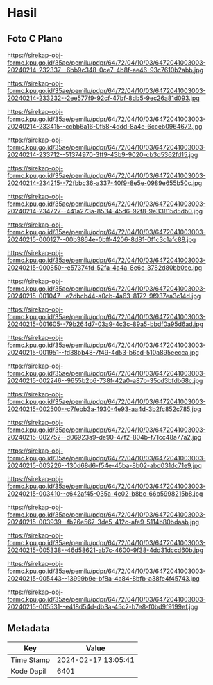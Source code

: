 # Hasil

## Foto C Plano

https://sirekap-obj-formc.kpu.go.id/35ae/pemilu/pdpr/64/72/04/10/03/6472041003003-20240214-232337--6bb9c348-0ce7-4b8f-ae46-93c7610b2abb.jpg

https://sirekap-obj-formc.kpu.go.id/35ae/pemilu/pdpr/64/72/04/10/03/6472041003003-20240214-233232--2ee577f9-92cf-47bf-8db5-9ec26a81d093.jpg

https://sirekap-obj-formc.kpu.go.id/35ae/pemilu/pdpr/64/72/04/10/03/6472041003003-20240214-233415--ccbb6a16-0f58-4ddd-8a4e-6cceb0964672.jpg

https://sirekap-obj-formc.kpu.go.id/35ae/pemilu/pdpr/64/72/04/10/03/6472041003003-20240214-233712--51374970-3ff9-43b9-9020-cb3d5362fd15.jpg

https://sirekap-obj-formc.kpu.go.id/35ae/pemilu/pdpr/64/72/04/10/03/6472041003003-20240214-234215--72fbbc36-a337-40f9-8e5e-0989e655b50c.jpg

https://sirekap-obj-formc.kpu.go.id/35ae/pemilu/pdpr/64/72/04/10/03/6472041003003-20240214-234727--441a273a-8534-45d6-92f8-9e33815d5db0.jpg

https://sirekap-obj-formc.kpu.go.id/35ae/pemilu/pdpr/64/72/04/10/03/6472041003003-20240215-000127--00b3864e-0bff-4206-8d81-0f1c3c1afc88.jpg

https://sirekap-obj-formc.kpu.go.id/35ae/pemilu/pdpr/64/72/04/10/03/6472041003003-20240215-000850--e57374fd-52fa-4a4a-8e6c-3782d80bb0ce.jpg

https://sirekap-obj-formc.kpu.go.id/35ae/pemilu/pdpr/64/72/04/10/03/6472041003003-20240215-001047--e2dbcb44-a0cb-4a63-8172-9f937ea3c14d.jpg

https://sirekap-obj-formc.kpu.go.id/35ae/pemilu/pdpr/64/72/04/10/03/6472041003003-20240215-001605--79b264d7-03a9-4c3c-89a5-bbdf0a95d6ad.jpg

https://sirekap-obj-formc.kpu.go.id/35ae/pemilu/pdpr/64/72/04/10/03/6472041003003-20240215-001951--fd38bb48-7f49-4d53-b6cd-510a895eecca.jpg

https://sirekap-obj-formc.kpu.go.id/35ae/pemilu/pdpr/64/72/04/10/03/6472041003003-20240215-002246--9655b2b6-738f-42a0-a87b-35cd3bfdb68c.jpg

https://sirekap-obj-formc.kpu.go.id/35ae/pemilu/pdpr/64/72/04/10/03/6472041003003-20240215-002500--c7febb3a-1930-4e93-aa4d-3b2fc852c785.jpg

https://sirekap-obj-formc.kpu.go.id/35ae/pemilu/pdpr/64/72/04/10/03/6472041003003-20240215-002752--d06923a9-de90-47f2-804b-f71cc48a77a2.jpg

https://sirekap-obj-formc.kpu.go.id/35ae/pemilu/pdpr/64/72/04/10/03/6472041003003-20240215-003226--130d68d6-f54e-45ba-8b02-abd031dc71e9.jpg

https://sirekap-obj-formc.kpu.go.id/35ae/pemilu/pdpr/64/72/04/10/03/6472041003003-20240215-003410--c642af45-035a-4e02-b8bc-66b5998215b8.jpg

https://sirekap-obj-formc.kpu.go.id/35ae/pemilu/pdpr/64/72/04/10/03/6472041003003-20240215-003939--fb26e567-3de5-412c-afe9-5114b80bdaab.jpg

https://sirekap-obj-formc.kpu.go.id/35ae/pemilu/pdpr/64/72/04/10/03/6472041003003-20240215-005338--46d58621-ab7c-4600-9f38-4dd31dccd60b.jpg

https://sirekap-obj-formc.kpu.go.id/35ae/pemilu/pdpr/64/72/04/10/03/6472041003003-20240215-005443--13999b9e-bf8a-4a84-8bfb-a38fe4f45743.jpg

https://sirekap-obj-formc.kpu.go.id/35ae/pemilu/pdpr/64/72/04/10/03/6472041003003-20240215-005531--e418d54d-db3a-45c2-b7e8-f0bd9f9199ef.jpg


## Metadata

| Key        | Value               |
| ---------- | ------------------- |
| Time Stamp | 2024-02-17 13:05:41 |
| Kode Dapil | 6401                |



